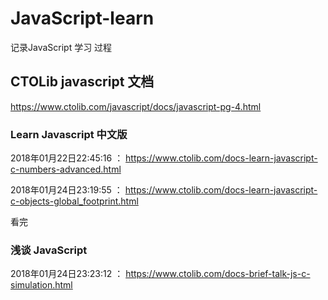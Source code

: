 # JavaScript-learn
记录JavaScript 学习 过程

## CTOLib javascript 文档 
<https://www.ctolib.com/javascript/docs/javascript-pg-4.html>

### Learn Javascript 中文版

2018年01月22日22:45:16  ： <https://www.ctolib.com/docs-learn-javascript-c-numbers-advanced.html>

2018年01月24日23:19:55  ： <https://www.ctolib.com/docs-learn-javascript-c-objects-global_footprint.html>

看完

### 浅谈 JavaScript
2018年01月24日23:23:12   ： <https://www.ctolib.com/docs-brief-talk-js-c-simulation.html>
